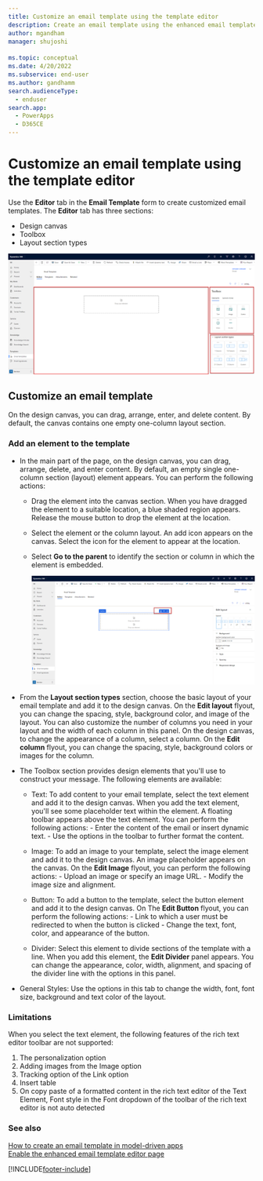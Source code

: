 ```yaml
---
title: Customize an email template using the template editor
description: Create an email template using the enhanced email template editor
author: mgandham
manager: shujoshi

ms.topic: conceptual
ms.date: 4/20/2022
ms.subservice: end-user
ms.author: gandhamm 
search.audienceType: 
  - enduser
search.app: 
  - PowerApps
  - D365CE
---
```


# Customize an email template using the template editor

Use the **Editor** tab in the **Email Template** form to create customized email templates. The **Editor** tab has three sections:

- Design canvas
- Toolbox
- Layout section types
 
![Enhanced Email Template.](media\email_designer_callout.png "Enhanced Template")

## Customize an email template 

On the design canvas, you can drag, arrange, enter, and delete content. By default, the canvas contains one empty one-column layout section.

### Add an element to the template

- In the main part of the page, on the design canvas, you can drag, arrange, delete, and enter content. By default, an empty single one-column section (layout) element appears.
You can perform the following actions:
   - Drag the element into the canvas section. When you have dragged the element to a suitable location, a blue shaded region appears. Release the mouse button to drop the element at the location.
   - Select the element or the column layout. An add icon appears on the canvas. Select the icon for the element to appear at the location. 
   - Select **Go to the parent** to identify the section or column in which the element is embedded.

      ![Design options.](media\email_dsgn_options.png "Enhanced Template")

- From the **Layout section types** section, choose the basic layout of your email template and add it to the design canvas. On the **Edit layout** flyout, you can change the spacing, style, background color, and image of the layout. You can also customize the number of columns you need in your layout and the width of each column in this panel. 
On the design canvas, to change the appearance of a column, select a column. On the **Edit column** flyout, you can change the spacing, style, background colors or images for the column. 

- The Toolbox section provides design elements that you'll use to construct your message. The following elements are available:

    - Text:  To add content to your email template, select the text element and add it to the design canvas. When you add the text element, you'll see some placeholder text within the element. A floating toolbar appears above the text element. You can perform the following actions:
          - Enter the content of the email or insert dynamic text. 
          - Use the options in the toolbar to further format the content.
          
    - Image: To add an image to your template, select the image element and add it to the design canvas. An image placeholder appears on the canvas. On the **Edit Image** flyout, you can perform the following actions:
          - Upload an image or specify an image URL. 
          - Modify the image size and alignment.
          
    - Button: To add a button to the template, select the button element and add it to the design canvas. On The **Edit Button** flyout, you can perform the following actions:
          - Link to which a user must be redirected to when the button is clicked
          - Change the text, font, color, and appearance of the button. 
          
    - Divider: Select this element to divide sections of the template with a line. When you add this element, the **Edit Divider** panel appears. You can change the appearance, color, width, alignment, and spacing of the divider line with the options in this panel.

- General Styles: Use the options in this tab to change the width, font, font size, background and text color of the layout.

### Limitations

When you select the text element, the following features of the rich text editor toolbar are not supported: 

1. The personalization option
2. Adding images from the Image option
3. Tracking option of the Link option
4. Insert table
5. On  copy paste of a formatted content in the rich text editor of the Text Element, Font style in the Font dropdown of the toolbar of the rich text editor is not auto detected


### See also

[How to create an email template  in model-driven apps](email-template-create.md)  
[Enable the enhanced email template editor page](cs_email_template_builder.md)


[!INCLUDE[footer-include](../includes/footer-banner.md)]
